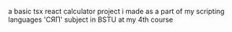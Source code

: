 a basic tsx react calculator project i made as a part of my scripting languages 'СЯП' subject in BSTU at my 4th course
